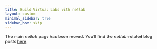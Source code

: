 ```yaml
---
title: Build Virtual Labs with netlab
layout: custom
minimal_sidebar: true
sidebar_box: skip
---
```

The main _netlab_ page has been moved. You'll find the _netlab_-related blog posts [here](/tag/netlab.html).
